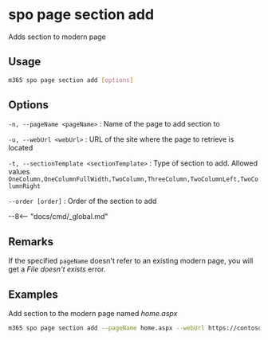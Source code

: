 # spo page section add

Adds section to modern page

## Usage

```sh
m365 spo page section add [options]
```

## Options

`-n, --pageName <pageName>`
: Name of the page to add section to

`-u, --webUrl <webUrl>`
: URL of the site where the page to retrieve is located

`-t, --sectionTemplate <sectionTemplate>`
: Type of section to add. Allowed values `OneColumn,OneColumnFullWidth,TwoColumn,ThreeColumn,TwoColumnLeft,TwoColumnRight`

`--order [order]`
: Order of the section to add

--8<-- "docs/cmd/_global.md"

## Remarks

If the specified `pageName` doesn't refer to an existing modern page, you will get a _File doesn't exists_ error.

## Examples

Add section to the modern page named _home.aspx_

```sh
m365 spo page section add --pageName home.aspx --webUrl https://contoso.sharepoint.com/sites/newsletter  --sectionTemplate OneColumn --order 1
```
